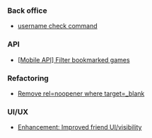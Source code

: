 ### Back office
  * [username check command](https://github.com/lichess-org/lila/issues/16826)

### API
  * [[Mobile API] Filter bookmarked games](https://github.com/lichess-org/lila/issues/16818)

### Refactoring
  * [Remove rel=noopener where target=_blank](https://github.com/lichess-org/lila/issues/16807)

### UI/UX
  * [Enhancement: Improved friend UI/visibility](https://github.com/lichess-org/lila/issues/11824)